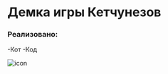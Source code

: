 # Демка игры Кетчунезов

### Реализовано:
-Кот
-Код

![icon](https://github.com/user-attachments/assets/33bc0bb7-d1f0-4002-87da-ce3a10f6470d)
